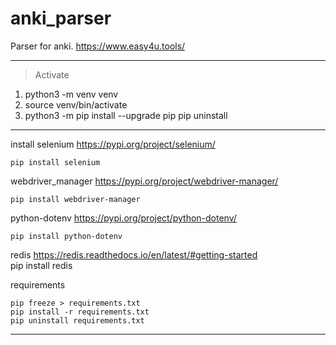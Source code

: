 # anki_parser
Parser for anki.
https://www.easy4u.tools/
___
>Activate
1. python3 -m venv venv
2. source venv/bin/activate
3. python3 -m pip install --upgrade pip
pip uninstall <packagename>
___

install selenium 
https://pypi.org/project/selenium/

    pip install selenium

webdriver_manager
https://pypi.org/project/webdriver-manager/
 
    pip install webdriver-manager

python-dotenv
https://pypi.org/project/python-dotenv/
 
    pip install python-dotenv


redis
https://redis.readthedocs.io/en/latest/#getting-started    
    pip install redis

requirements

    pip freeze > requirements.txt 
    pip install -r requirements.txt
    pip uninstall requirements.txt

___
